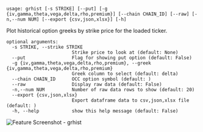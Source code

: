 ```
usage: grhist [-s STRIKE] [--put] [-g {iv,gamma,theta,vega,delta,rho,premium}] [--chain CHAIN_ID] [--raw] [-n,--num NUM] [--export {csv,json,xlsx}] [-h]
```

Plot historical option greeks by strike price for the loaded ticker.

```
optional arguments:
  -s STRIKE, --strike STRIKE
                        Strike price to look at (default: None)
  --put                 Flag for showing put option (default: False)
  -g {iv,gamma,theta,vega,delta,rho,premium}, --greek {iv,gamma,theta,vega,delta,rho,premium}
                        Greek column to select (default: delta)
  --chain CHAIN_ID      OCC option symbol (default: )
  --raw                 Display raw data (default: False)
  -n,--num NUM          Number of raw data rows to show (default: 20)
  --export {csv,json,xlsx}
                        Export dataframe data to csv,json,xlsx file (default: )
  -h, --help            show this help message (default: False)
```
<img size="1400" alt="Feature Screenshot - grhist" src="https://user-images.githubusercontent.com/85772166/142360722-4419e2eb-af2d-4437-874c-716eec49be23.png">
